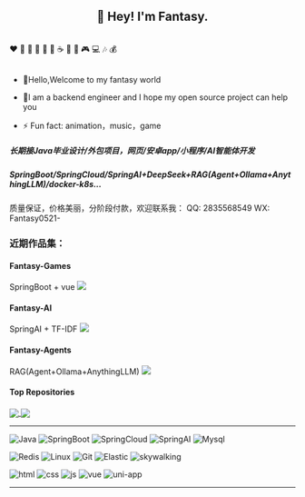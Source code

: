 <!--
**Fantasy0521/Fantasy0521** is a ✨ _special_ ✨ repository because its `README.md` (this file) appears on your GitHub profile.

Here are some ideas to get you started:

- 🔭 I’m currently working on ...
- 🌱 I’m currently learning ...
- 👯 I’m looking to collaborate on ...
- 🤔 I’m looking for help with ...
- 💬 Ask me about ...
- 📫 How to reach me: ...
- 😄 Pronouns: ...
- ⚡ Fun fact: ...
-->


<h2 align="center">👋 Hey! I'm Fantasy. </h2>
<br />
❤️ 🍦 🍓 🍉 🍋 🥛 ☕ 🍗 🍟 🎮 💻 🎶 💰
<br />
<br />

- 💬Hello,Welcome to my fantasy world

- 🤔I am a backend engineer and I hope my open source project can help you

- ⚡ Fun fact: animation，music，game

##### 长期接Java毕业设计/外包项目，网页/安卓app/小程序/AI智能体开发
##### SpringBoot/SpringCloud/SpringAI+DeepSeek+RAG(Agent+Ollama+AnythingLLM)/docker-k8s...
质量保证，价格美丽，分阶段付款，欢迎联系我：
QQ: 2835568549
WX: Fantasy0521-


### 近期作品集：

#### Fantasy-Games
SpringBoot + vue
![](http://101.34.137.166:8055/common/upload1/download?name=afe54c13-ecac-48ea-b96d-ddb936d015baFantasy-Games-img-index.png)

#### Fantasy-AI
SpringAI + TF-IDF
![](http://101.34.137.166:8055/common/upload1/download?name=879d047e-c850-4fd7-9879-e5b1dd08f816Fantasy-Games-ai.png)

#### Fantasy-Agents
RAG(Agent+Ollama+AnythingLLM)
![](http://101.34.137.166:8055/common/upload1/download?name=ab10eb2d-6be6-4f98-88dd-0e3d3594ac0bDeepSeekChat-img-agents.png)


#### Top Repositories


<a href="https://github.com/Fantasy0521/Fantasy-Games">
  <img align="center" src="https://github-readme-stats.vercel.app/api/pin/?username=Fantasy0521&repo=Fantasy-Games&theme=buefy" />
</a>
<a href="https://github.com/Fantasy0521/Fantasy-Blog">
  <img align="center" src="https://github-readme-stats.vercel.app/api/pin/?username=Fantasy0521&repo=Fantasy-Blog&theme=buefy" />
</a>

------


![Java](https://img.shields.io/badge/Java-red?style=flat-square&logo=Java)
![SpringBoot](https://img.shields.io/badge/SpringBoot-Spring?style=flat-square&logo=spring)
![SpringCloud](https://img.shields.io/badge/SpringCloud-Spring?style=flat-square&logo=spring)
![SpringAI](https://img.shields.io/badge/SpringAI-Spring?style=flat-square&logo=spring)
![Mysql](https://img.shields.io/badge/MySQL-blue?style=flat-square&logo=mysql&logoColor=black)

![Redis](https://img.shields.io/badge/Redis-DC382D?style=flat-square&logo=redis&logoColor=white)
![Linux](https://img.shields.io/badge/-Linux-FCC624?style=flat-square&logo=linux&logoColor=black)
![Git](https://img.shields.io/badge/-Git-f05032?style=flat-square&logo=Git&logoColor=white)
![Elastic](https://img.shields.io/badge/Elasticsearch-FEC514?style=flat-square&logo=Elastic&logoColor=white)
![skywalking](https://img.shields.io/badge/-skywalking-black?style=flat-square&logo=skywalking)

![html](https://img.shields.io/badge/-html-E34F26?style=flat-square&logo=html5&logoColor=white)
![css](https://img.shields.io/badge/-css-1572B6?style=flat-square&logo=css3)
![js](https://img.shields.io/badge/JavaScript-red?style=flat-square&logo=javascript)
![vue](https://img.shields.io/badge/Vue.js-black?style=flat-square&logo=vue.js)
![uni-app](https://img.shields.io/badge/uniapp-uniapp?style=flat-square&logo=uni-app)

------